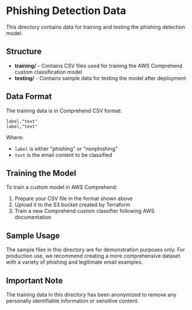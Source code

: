# Phishing Detection Data

This directory contains data for training and testing the phishing detection model.

## Structure

- **training/** - Contains CSV files used for training the AWS Comprehend custom classification model
- **testing/** - Contains sample data for testing the model after deployment

## Data Format

The training data is in Comprehend CSV format:

```
label,"text"
label,"text"
```

Where:
- `label` is either "phishing" or "nonphishing"
- `text` is the email content to be classified

## Training the Model

To train a custom model in AWS Comprehend:

1. Prepare your CSV file in the format shown above
2. Upload it to the S3 bucket created by Terraform
3. Train a new Comprehend custom classifier following AWS documentation

## Sample Usage

The sample files in this directory are for demonstration purposes only. For production use, we recommend creating a more comprehensive dataset with a variety of phishing and legitimate email examples.

## Important Note

The training data in this directory has been anonymized to remove any personally identifiable information or sensitive content. 